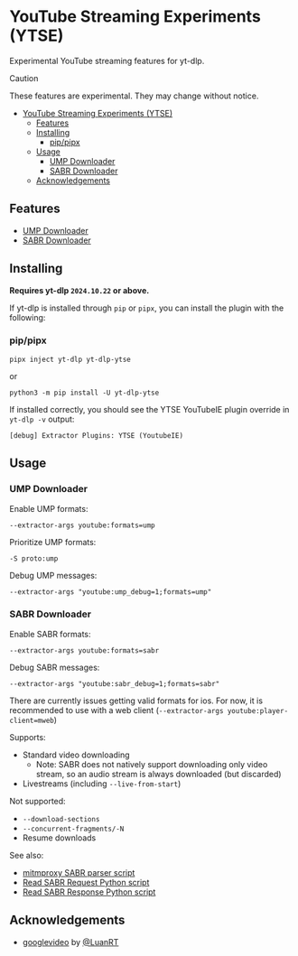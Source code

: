# YouTube Streaming Experiments (YTSE)

Experimental YouTube streaming features for yt-dlp.

> [!CAUTION]
> These features are experimental. They may change without notice.

<!-- TOC -->
* [YouTube Streaming Experiments (YTSE)](#youtube-streaming-experiments-ytse)
  * [Features](#features)
  * [Installing](#installing)
    * [pip/pipx](#pippipx)
  * [Usage](#usage)
    * [UMP Downloader](#ump-downloader)
    * [SABR Downloader](#sabr-downloader)
  * [Acknowledgements](#acknowledgements)
<!-- TOC -->

## Features

- [UMP Downloader](#ump-downloader)
- [SABR Downloader](#sabr-downloader)

## Installing

**Requires yt-dlp `2024.10.22` or above.**

If yt-dlp is installed through `pip` or `pipx`, you can install the plugin with the following:

### pip/pipx

```
pipx inject yt-dlp yt-dlp-ytse
```
or

```
python3 -m pip install -U yt-dlp-ytse
```


<!--
### Manual install

1. Download the latest release zip from [releases](https://github.com/coletdjnz/yt-dlp-ytse/releases) 

2. Add the zip to one of the [yt-dlp plugin locations](https://github.com/yt-dlp/yt-dlp#installing-plugins)

    - User Plugins
        - `${XDG_CONFIG_HOME}/yt-dlp/plugins` (recommended on Linux/macOS)
        - `~/.yt-dlp/plugins/`
        - `${APPDATA}/yt-dlp/plugins/` (recommended on Windows)
    
    - System Plugins
       -  `/etc/yt-dlp/plugins/`
       -  `/etc/yt-dlp-plugins/`
    
    - Executable location
        - Binary: where `<root-dir>/yt-dlp.exe`, `<root-dir>/yt-dlp-plugins/`

For more locations and methods, see [installing yt-dlp plugins](https://github.com/yt-dlp/yt-dlp#installing-plugins) 

-->

If installed correctly, you should see the YTSE YouTubeIE plugin override in `yt-dlp -v` output:

    [debug] Extractor Plugins: YTSE (YoutubeIE)


## Usage


### UMP Downloader

Enable UMP formats:

`--extractor-args youtube:formats=ump`

Prioritize UMP formats:

`-S proto:ump`

Debug UMP messages:

`--extractor-args "youtube:ump_debug=1;formats=ump"`


### SABR Downloader

Enable SABR formats:

`--extractor-args youtube:formats=sabr`

<!--
Prioritize SABR formats:

`-S proto:sabr`
-->

Debug SABR messages:

`--extractor-args "youtube:sabr_debug=1;formats=sabr"`

There are currently issues getting valid formats for ios. For now, it is recommended to use with a web client (`--extractor-args youtube:player-client=mweb`)

Supports:
- Standard video downloading
  - Note: SABR does not natively support downloading only video stream, so an audio stream is always downloaded (but discarded)
- Livestreams (including `--live-from-start`)

Not supported:
- `--download-sections`
- `--concurrent-fragments/-N`
- Resume downloads


See also:
- [mitmproxy SABR parser script](utils/mitmproxy_sabrdump.py)
- [Read SABR Request Python script](utils/read_sabr_request.py)
- [Read SABR Response Python script](utils/read_sabr_response.py)


## Acknowledgements

- [googlevideo](https://github.com/LuanRT/googlevideo) by [@LuanRT](https://github.com/LuanRT) 
